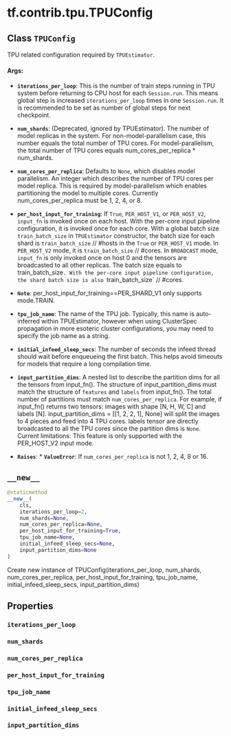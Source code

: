<div itemscope itemtype="http://developers.google.com/ReferenceObject">
<meta itemprop="name" content="tf.contrib.tpu.TPUConfig" />
<meta itemprop="path" content="Stable" />
<meta itemprop="property" content="iterations_per_loop"/>
<meta itemprop="property" content="num_shards"/>
<meta itemprop="property" content="num_cores_per_replica"/>
<meta itemprop="property" content="per_host_input_for_training"/>
<meta itemprop="property" content="tpu_job_name"/>
<meta itemprop="property" content="initial_infeed_sleep_secs"/>
<meta itemprop="property" content="input_partition_dims"/>
<meta itemprop="property" content="__new__"/>
</div>

# tf.contrib.tpu.TPUConfig

## Class `TPUConfig`



TPU related configuration required by `TPUEstimator`.

#### Args:

* <b>`iterations_per_loop`</b>: This is the number of train steps running in TPU
    system before returning to CPU host for each `Session.run`. This means
    global step is increased `iterations_per_loop` times in one `Session.run`.
    It is recommended to be set as number of global steps for next checkpoint.
* <b>`num_shards`</b>: (Deprecated, ignored by TPUEstimator).
    The number of model replicas in the system. For non-model-parallelism
    case, this number equals the total number of TPU cores. For
    model-parallelism, the total number of TPU cores equals
    num_cores_per_replica * num_shards.
* <b>`num_cores_per_replica`</b>: Defaults to `None`, which disables model parallelism.
    An integer which describes the number of TPU cores per model replica. This
    is required by model-parallelism which enables partitioning
    the model to multiple cores. Currently num_cores_per_replica must be
    1, 2, 4, or 8.
* <b>`per_host_input_for_training`</b>: If `True`, `PER_HOST_V1`, or `PER_HOST_V2`,
    `input_fn` is invoked once on each host. With the per-core input pipeline
    configuration, it is invoked once for each core.
    With a global batch size `train_batch_size` in `TPUEstimator` constructor,
    the batch size for each shard is `train_batch_size` // #hosts in the
    `True` or `PER_HOST_V1` mode. In `PER_HOST_V2` mode, it is
    `train_batch_size` // #cores. In `BROADCAST` mode, `input_fn` is only
    invoked once on host 0 and the tensors are broadcasted to all other
    replicas. The batch size equals to train_batch_size`. With the per-core
    input pipeline configuration, the shard batch size is also
    `train_batch_size` // #cores.
* <b>`Note`</b>: per_host_input_for_training==PER_SHARD_V1 only supports mode.TRAIN.
* <b>`tpu_job_name`</b>: The name of the TPU job. Typically, this name is auto-inferred
    within TPUEstimator, however when using ClusterSpec propagation in more
    esoteric cluster configurations, you may need to specify the job name as a
    string.
* <b>`initial_infeed_sleep_secs`</b>: The number of seconds the infeed thread should
    wait before enqueueing the first batch. This helps avoid timeouts for
    models that require a long compilation time.
* <b>`input_partition_dims`</b>: A nested list to describe the partition dims
    for all the tensors from input_fn(). The structure of
    input_partition_dims must match the structure of `features` and
    `labels` from input_fn(). The total number of partitions must match
    `num_cores_per_replica`. For example, if input_fn() returns two tensors:
    images with shape [N, H, W, C] and labels [N].
    input_partition_dims = [[1, 2, 2, 1], None] will split the images to 4
    pieces and feed into 4 TPU cores. labels tensor are directly broadcasted
    to all the TPU cores since the partition dims is `None`.
    Current limitations: This feature is only supported with the PER_HOST_V2
    input mode.

* <b>`Raises`</b>: * <b>`ValueError`</b>: If `num_cores_per_replica` is not 1, 2, 4, 8 or 16.

<h2 id="__new__"><code>__new__</code></h2>

``` python
@staticmethod
__new__(
    cls,
    iterations_per_loop=2,
    num_shards=None,
    num_cores_per_replica=None,
    per_host_input_for_training=True,
    tpu_job_name=None,
    initial_infeed_sleep_secs=None,
    input_partition_dims=None
)
```

Create new instance of TPUConfig(iterations_per_loop, num_shards, num_cores_per_replica, per_host_input_for_training, tpu_job_name, initial_infeed_sleep_secs, input_partition_dims)



## Properties

<h3 id="iterations_per_loop"><code>iterations_per_loop</code></h3>



<h3 id="num_shards"><code>num_shards</code></h3>



<h3 id="num_cores_per_replica"><code>num_cores_per_replica</code></h3>



<h3 id="per_host_input_for_training"><code>per_host_input_for_training</code></h3>



<h3 id="tpu_job_name"><code>tpu_job_name</code></h3>



<h3 id="initial_infeed_sleep_secs"><code>initial_infeed_sleep_secs</code></h3>



<h3 id="input_partition_dims"><code>input_partition_dims</code></h3>





